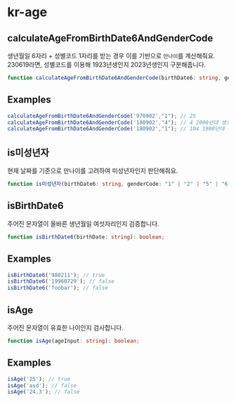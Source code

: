 # kr-age

## calculateAgeFromBirthDate6AndGenderCode

생년월일 6자리 + 성별코드 1자리를 받는 경우 이를 기반으로 `만나이`를 계산해줘요.
230619라면, 성별코드를 이용해 1923년생인지 2023년생인지 구분해줍니다.


```typescript
function calculateAgeFromBirthDate6AndGenderCode(birthDate6: string, genderCode: "1" | "2" | "5" | "6" | "3" | "4" | "7" | "8"): number;
```

## Examples

```typescript
calculateAgeFromBirthDate6AndGenderCode('970902',"1"); // 25
calculateAgeFromBirthDate6AndGenderCode('180902',"4"); // 4 2000년대 생으로 인색
calculateAgeFromBirthDate6AndGenderCode('180902',"1"); // 104 1900년대 생으로 인색
```




## is미성년자

현재 날짜를 기준으로 만나이를 고려하여 미성년자인지 판단해줘요.

```typescript
function is미성년자(birthDate6: string, genderCode: "1" | "2" | "5" | "6" | "3" | "4" | "7" | "8"): boolean;
```

## isBirthDate6

주어진 문자열이 올바른 생년월일 여섯자리인지 검증합니다.

```typescript
function isBirthDate6(birthDate: string): boolean;
```

## Examples

```typescript
isBirthDate6('980211'); // true
isBirthDate6('19960729'); // false
isBirthDate6('foobar'); // false
```


## isAge

주어진 문자열이 유효한 나이인지 검사합니다.

```typescript
function isAge(ageInput: string): boolean;
```

## Examples

```typescript
isAge('25'); // true
isAge('asd'); // false
isAge('24.3'); // false
```

